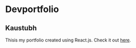 # Devportfolio
## Kaustubh

Thisis my portfolio created using React.js. Check it out [here](https://costomato.github.io/).